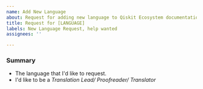 ```yaml
---
name: Add New Language
about: Request for adding new language to Qiskit Ecosystem documentation
title: Request for [LANGUAGE]
labels: New Language Request, help wanted
assignees: ''

---
```


<!--
⚠️ If you do not respect this template, this issue will be closed.
⚠️ Your issue title should be short detailed and understandable for all.
⚠️ Please make sure to do the following before creating an issue.

- [ ] I have checked if there's an already existing issue for this language.
- [ ] I have read the Qiskit CONTRIBUTING guide. (Link - https://github.com/Qiskit/qiskit/blob/main/CONTRIBUTING.md)
- [ ] I understand that there have to be more volunteers for the role of Translation Lead, Proofreaders and Translators to get the request approved and open the language in Crowdin.
-->

### Summary

- The language that I'd like to request.
- I'd like to be a _Translation Lead/ Proofreader/ Translator_
